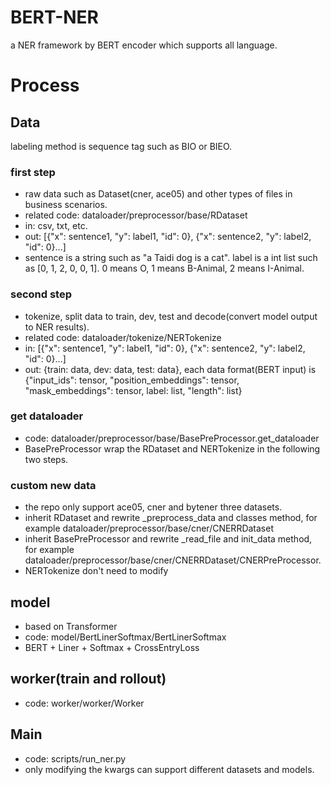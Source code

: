 # BERT-NER
a NER framework by BERT encoder which supports all language.

# Process
## Data
labeling method is sequence tag such as BIO or BIEO.
### first step
- raw data such as Dataset(cner, ace05) and other types of files in business scenarios.
- related code: dataloader/preprocessor/base/RDataset
- in: csv, txt, etc.
- out: [{"x": sentence1, "y": label1, "id": 0}, {"x": sentence2, "y": label2, "id": 0}...]
- sentence is a string such as "a Taidi dog is a cat". label is a int list such as [0, 1, 2, 0, 0, 1]. 0 means O, 1 means B-Animal, 2 means I-Animal.
### second step
- tokenize, split data to train, dev, test and decode(convert model output to NER results).
- related code: dataloader/tokenize/NERTokenize
- in: [{"x": sentence1, "y": label1, "id": 0}, {"x": sentence2, "y": label2, "id": 0}...]
- out: {train: data, dev: data, test: data}, each data format(BERT input) is {"input_ids": tensor, "position_embeddings": tensor, "mask_embeddings": tensor, label: list, "length": list}
### get dataloader
- code: dataloader/preprocessor/base/BasePreProcessor.get_dataloader
- BasePreProcessor wrap the RDataset and NERTokenize in the following two steps.
### custom new data
- the repo only support ace05, cner and bytener three datasets.
- inherit RDataset and rewrite _preprocess_data and classes method, for example dataloader/preprocessor/base/cner/CNERRDataset
- inherit BasePreProcessor and rewrite _read_file and init_data method, for example dataloader/preprocessor/base/cner/CNERRDataset/CNERPreProcessor.
- NERTokenize don't need to modify
## model
- based on Transformer
- code: model/BertLinerSoftmax/BertLinerSoftmax
- BERT + Liner + Softmax + CrossEntryLoss
## worker(train and rollout)
- code: worker/worker/Worker
## Main
- code: scripts/run_ner.py
- only modifying the kwargs can support different datasets and models.
    
